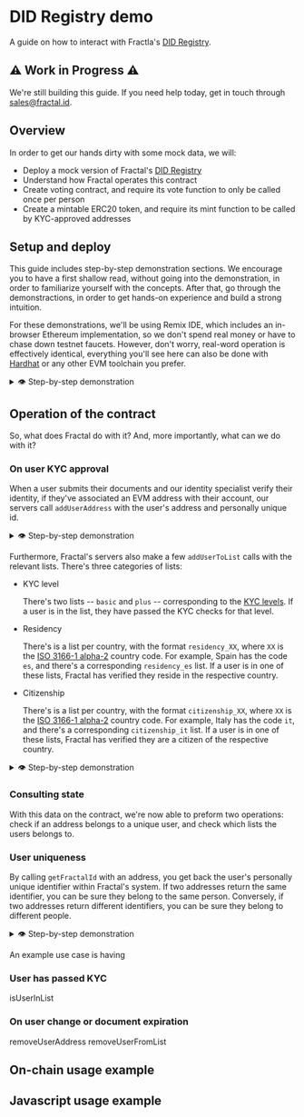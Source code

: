# DID Registry demo

A guide on how to interact with Fractla's [DID Registry](https://github.com/trustfractal/web3-identity#option-2-did-registry-lookup).

## ⚠️ Work in Progress ⚠️

We're still building this guide. If you need help today, get in touch through <sales@fractal.id>.

## Overview

In order to get our hands dirty with some mock data, we will:

- Deploy a mock version of Fractal's [DID Registry](https://github.com/trustfractal/web3-identity/blob/main/FractalRegistry.sol)
- Understand how Fractal operates this contract
- Create voting contract, and require its vote function to only be called once per person
- Create a mintable ERC20 token, and require its mint function to be called by KYC-approved addresses

## Setup and deploy

This guide includes step-by-step demonstration sections. We encourage you to have a first shallow read, without going into the demonstration, in order to familiarize yourself with the concepts. After that, go through the demonstractions, in order to get hands-on experience and build a strong intuition.

For these demonstrations, we'll be using Remix IDE, which includes an in-browser Ethereum implementation, so we don't spend real money or have to chase down testnet faucets. However, don't worry, real-word operation is effectively identical, everything you'll see here can also be done with [Hardhat](https://hardhat.org/) or any other EVM toolchain you prefer.

<details>
  <summary>👁 Step-by-step demonstration</summary>

Let's get started! First off, let's start by deploying and

- Go to [Remix IDE](https://remix.ethereum.org/)
- Clone this git repo as a workspace
- Compile and deploy the contract
  - On the file explorer on the left
    - Click "contracts"
    - Click "1_FractalRegistry.sol"
  - Go to the "Solidity compiler" tab
    - Click "Compile 1_FractalRegistry.sol".
  - Go to the "Deploy & run transactions"
    - Copy your address
    - Paste it on the box to the right of the Deploy button
    - Click Deploy

That's it! 🎉 We now have a working FractalRegistry deployment to play around with!

</details>

## Operation of the contract

So, what does Fractal do with it? And, more importantly, what can we do with it?

### On user KYC approval

When a user submits their documents and our identity specialist verify their identity, if they've associated an EVM address with their account, our servers call `addUserAddress` with the user's address and personally unique id.

<details>
  <summary>👁 Step-by-step demonstration</summary>

Let's use ourselves as an example.

- Go to the "Deploy & run transactions"
  - Click the arrow on the left of "FRACTALREGISTRY", below "Deployed Contracts"
  - Click the arrow on the right of "addUserAddre..."
    - On the `addr` field, paste your own address
    - On the `fractalId` field, let's paste:
      ```
      0x0000000000000000000000000000000000000000000000000000000000000001
      ```
      Normally, when Fractal's server call this method, this value is a personally unique identifier.
  - Click "transact"
  </details>

Furthermore, Fractal's servers also make a few `addUserToList` calls with the relevant lists. There's three categories of lists:

- KYC level

  There's two lists -- `basic` and `plus` -- corresponding to the [KYC levels](https://docs.developer.fractal.id/kyc-levels). If a user is in the list, they have passed the KYC checks for that level.

- Residency

  There's is a list per country, with the format `residency_XX`, where `XX` is the [ISO 3166-1 alpha-2](https://en.wikipedia.org/wiki/ISO_3166-1_alpha-2) country code. For example, Spain has the code `es`, and there's a corresponding `residency_es` list. If a user is in one of these lists, Fractal has verified they reside in the respective country.

- Citizenship

  There's is a list per country, with the format `citizenship_XX`, where `XX` is the [ISO 3166-1 alpha-2](https://en.wikipedia.org/wiki/ISO_3166-1_alpha-2) country code. For example, Italy has the code `it`, and there's a corresponding `citizenship_it` list. If a user is in one of these lists, Fractal has verified they are a citizen of the respective country.

<details>
  <summary>👁 Step-by-step demonstration</summary>

Let's use ourselves as an example. Let's pretend we're a Portuguese citizen (`pt`) that lives in Finland (`fi`) that has passed KYC level `plus`.

- Go to the "Deploy & run transactions"

  - Click the arrow on the left of "FRACTALREGISTRY", below "Deployed Contracts"
  - Click the arrow on the right of "addUserToList"
    - On the `userId` field, paste the fractalId we've used before:
      ```
      0x0000000000000000000000000000000000000000000000000000000000000001
      ```
    - On the `listId` field, put in `plus`
  - Click "transact"

    You should see an entry on the console (bottom portion of the window) with a big green checkmark. This indicates success! 🎉

  - Let's do another "addUserToList" call for our citizenship
    - On the `listId` field, put in `citizenship_pt`
  - Let's do another "addUserToList" call for our residency
    - On the `listId` field, put in `residency_fi`
  - Click "transact"

        You should see another success checkmark on the console

We've now successfully emulated Fractal's operation of the contract, and we can now see how we'd interact with it to check a user's status.

</details>

### Consulting state

With this data on the contract, we're now able to preform two operations: check if an address belongs to a unique user, and check which lists the users belongs to.

### User uniqueness

By calling `getFractalId` with an address, you get back the user's personally unique identifier within Fractal's system. If two addresses return the same identifier, you can be sure they belong to the same person. Conversely, if two addresses return different identifiers, you can be sure they belong to different people.

<details>
  <summary>👁 Step-by-step demonstration</summary>

Let's use ourselves as an example.

- Go to the "Deploy & run transactions"
  - Click the arrow on the left of "FRACTALREGISTRY", below "Deployed Contracts"
  - Click the arrow on the right of "getFractalId"
    - On the `addr` field, paste your own address
  - Click "call"
  - Below the "call" button, you should now see:
    ```
    0: bytes32: 0x0000000000000000000000000000000000000000000000000000000000000001
    ```

This is us getting back the same identifier we've inputed before in this guide.

</details>

An example use case is having

### User has passed KYC

isUserInList

### On user change or document expiration

removeUserAddress
removeUserFromList

## On-chain usage example

## Javascript usage example
